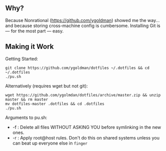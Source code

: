 Why?
---- 
Because Nonrational (https://github.com/ygoldman) showed me the way... and because storing cross-machine config is cumbersome. Installing Git is &mdash; for the most part &mdash; easy.

Making it Work
--------
Getting Started:

    git clone https://github.com/ygoldman/dotfiles ~/.dotfiles && cd ~/.dotfiles
    ./pu.sh
    
Alternatively (requires wget but not git):

    wget https://github.com/ygolmdan/dotfiles/archive/master.zip && unzip master && rm master
    mv dotfiles-master .dotfiles && cd .dotfiles
    ./pu.sh
    
Arguments to pu.sh:
* -f : Delete all files WITHOUT ASKING YOU before symlinking in the new ones.
* -r : Apply root@host rules. Don't do this on shared systems unless you can beat up everyone else in `finger`

